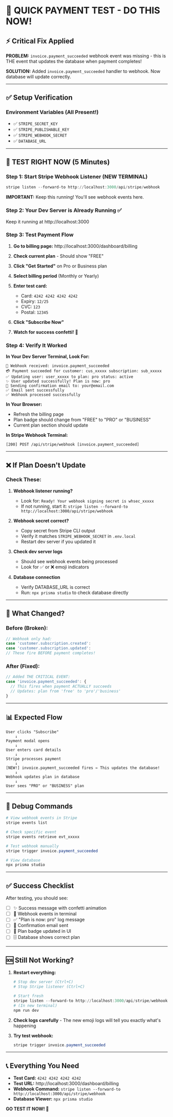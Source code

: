 # 🚀 QUICK PAYMENT TEST - DO THIS NOW!

## ⚡ Critical Fix Applied

**PROBLEM:** `invoice.payment_succeeded` webhook event was missing - this is THE event that updates the database when payment completes!

**SOLUTION:** Added `invoice.payment_succeeded` handler to webhook. Now database will update correctly.

---

## ✅ Setup Verification

### Environment Variables (All Present!)
- ✅ `STRIPE_SECRET_KEY`
- ✅ `STRIPE_PUBLISHABLE_KEY`
- ✅ `STRIPE_WEBHOOK_SECRET`
- ✅ `DATABASE_URL`

---

## 🧪 TEST RIGHT NOW (5 Minutes)

### Step 1: Start Stripe Webhook Listener (NEW TERMINAL)

```powershell
stripe listen --forward-to http://localhost:3000/api/stripe/webhook
```

**IMPORTANT:** Keep this running! You'll see webhook events here.

### Step 2: Your Dev Server is Already Running ✅

Keep it running at http://localhost:3000

### Step 3: Test Payment Flow

1. **Go to billing page:** http://localhost:3000/dashboard/billing

2. **Check current plan** - Should show "FREE"

3. **Click "Get Started"** on Pro or Business plan

4. **Select billing period** (Monthly or Yearly)

5. **Enter test card:**
   - Card: `4242 4242 4242 4242`
   - Expiry: `12/25`
   - CVC: `123`
   - Postal: `12345`

6. **Click "Subscribe Now"**

7. **Watch for success confetti!** 🎉

### Step 4: Verify It Worked

**In Your Dev Server Terminal, Look For:**
```
🔔 Webhook received: invoice.payment_succeeded
💳 Payment succeeded for customer: cus_xxxxx subscription: sub_xxxxx
✅ Updating user: user_xxxxx to plan: pro status: active
✨ User updated successfully! Plan is now: pro
📧 Sending confirmation email to: your@email.com
✅ Email sent successfully
✅ Webhook processed successfully
```

**In Your Browser:**
- Refresh the billing page
- Plan badge should change from "FREE" to "PRO" or "BUSINESS"
- Current plan section should update

**In Stripe Webhook Terminal:**
```
[200] POST /api/stripe/webhook [invoice.payment_succeeded]
```

---

## ❌ If Plan Doesn't Update

### Check These:

1. **Webhook listener running?**
   - Look for: `Ready! Your webhook signing secret is whsec_xxxxx`
   - If not running, start it: `stripe listen --forward-to http://localhost:3000/api/stripe/webhook`

2. **Webhook secret correct?**
   - Copy secret from Stripe CLI output
   - Verify it matches `STRIPE_WEBHOOK_SECRET` in `.env.local`
   - Restart dev server if you updated it

3. **Check dev server logs**
   - Should see webhook events being processed
   - Look for ✅ or ❌ emoji indicators

4. **Database connection**
   - Verify DATABASE_URL is correct
   - Run: `npx prisma studio` to check database directly

---

## 🎯 What Changed?

### Before (Broken):
```typescript
// Webhook only had:
case 'customer.subscription.created':
case 'customer.subscription.updated':
// These fire BEFORE payment completes!
```

### After (Fixed):
```typescript
// Added THE CRITICAL EVENT:
case 'invoice.payment_succeeded': {
  // This fires when payment ACTUALLY succeeds
  // Updates: plan from 'free' to 'pro'/'business'
}
```

---

## 📊 Expected Flow

```
User clicks "Subscribe" 
    ↓
Payment modal opens
    ↓
User enters card details
    ↓
Stripe processes payment
    ↓
[NEW!] invoice.payment_succeeded fires ← This updates the database!
    ↓
Webhook updates plan in database
    ↓
User sees "PRO" or "BUSINESS" plan
```

---

## 🐛 Debug Commands

```powershell
# View webhook events in Stripe
stripe events list

# Check specific event
stripe events retrieve evt_xxxxx

# Test webhook manually
stripe trigger invoice.payment_succeeded

# View database
npx prisma studio
```

---

## ✅ Success Checklist

After testing, you should see:
- [ ] ✨ Success message with confetti animation
- [ ] 🔔 Webhook events in terminal
- [ ] ✅ "Plan is now: pro" log message
- [ ] 📧 Confirmation email sent
- [ ] 💼 Plan badge updated in UI
- [ ] 🗄️ Database shows correct plan

---

## 🆘 Still Not Working?

1. **Restart everything:**
   ```powershell
   # Stop dev server (Ctrl+C)
   # Stop Stripe listener (Ctrl+C)
   
   # Start fresh
   stripe listen --forward-to http://localhost:3000/api/stripe/webhook
   # (In new terminal)
   npm run dev
   ```

2. **Check logs carefully** - The new emoji logs will tell you exactly what's happening

3. **Try test webhook:**
   ```powershell
   stripe trigger invoice.payment_succeeded
   ```

---

## 📞 Everything You Need

- **Test Card:** `4242 4242 4242 4242`
- **Test URL:** http://localhost:3000/dashboard/billing
- **Webhook Command:** `stripe listen --forward-to http://localhost:3000/api/stripe/webhook`
- **Database Viewer:** `npx prisma studio`

**GO TEST IT NOW! 🚀**
